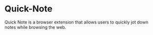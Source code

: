 # Quick-Note
Quick Note is a browser extension that allows users to quickly jot down notes while browsing the web.
